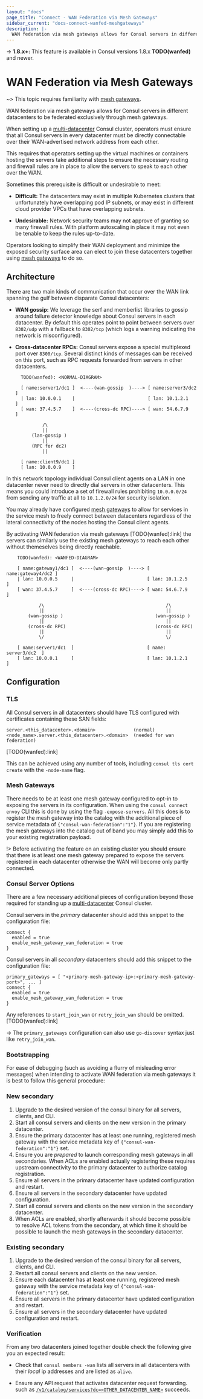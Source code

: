```yaml
---
layout: "docs"
page_title: "Connect - WAN Federation via Mesh Gateways"
sidebar_current: "docs-connect-wanfed-meshgateways"
description: |-
  WAN federation via mesh gateways allows for Consul servers in different datacenters to be federated exclusively through mesh gateways.
---
```


-> **1.8.x+:**  This feature is available in Consul versions 1.8.x **TODO(wanfed)** and newer.

# WAN Federation via Mesh Gateways

~> This topic requires familiarity with [mesh gateways](/docs/connect/mesh_gateways.html).

WAN federation via mesh gateways allows for Consul servers in different datacenters
to be federated exclusively through mesh gateways.

When setting up a
[multi-datacenter](https://learn.hashicorp.com/consul/security-networking/datacenters)
Consul cluster, operators must ensure that all Consul servers in every
datacenter must be directly connectable over their WAN-advertised network
address from each other.

This requires that operators setting up the virtual machines or containers
hosting the servers take additional steps to ensure the necessary routing and
firewall rules are in place to allow the servers to speak to each other over
the WAN.

Sometimes this prerequisite is difficult or undesirable to meet:

* **Difficult:** The datacenters may exist in multiple Kubernetes clusters that
  unfortunately have overlapping pod IP subnets, or may exist in different
  cloud provider VPCs that have overlapping subnets.

* **Undesirable:** Network security teams may not approve of granting so many
  firewall rules. With platform autoscaling in place it may not even be tenable
  to keep the rules up-to-date.

Operators looking to simplify their WAN deployment and minimize the exposed
security surface area can elect to join these datacenters together using [mesh
gateways](/docs/connect/mesh_gateways.html) to do so.

## Architecture

There are two main kinds of communication that occur over the WAN link spanning
the gulf between disparate Consul datacenters:

* **WAN gossip:** We leverage the serf and memberlist libraries to gossip
  around failure detector knowledge about Consul servers in each datacenter.
  By default this operates point to point between servers over `8302/udp` with
  a fallback to `8302/tcp` (which logs a warning indicating the network is
  misconfigured).

* **Cross-datacenter RPCs:** Consul servers expose a special multiplexed port
  over `8300/tcp`. Several distinct kinds of messages can be received on this
  port, such as RPC requests forwarded from servers in other datacenters.

        TODO(wanfed): <NORMAL-DIAGRAM>

        [ name:server1/dc1 ]  <----(wan-gossip  )----> [ name:server3/dc2 ]
        | lan: 10.0.0.1    |                           [ lan: 10.1.2.1    ]
        [ wan: 37.4.5.7    ]  <----(cross-dc RPC)----> [ wan: 54.6.7.9    ]

                /\
                ||
            (lan-gossip )
                ||
            (RPC for dc2)
                ||

        [ name:client9/dc1 ]
        [ lan: 10.0.0.9    ]

In this network topology individual Consul client agents on a LAN in one
datacenter never need to directly dial servers in other datacenters. This
means you could introduce a set of firewall rules prohibiting `10.0.0.0/24`
from sending any traffic at all to `10.1.2.0/24` for security isolation.

You may already have configured [mesh
gateways](https://learn.hashicorp.com/consul/developer-mesh/connect-gateways)
to allow for services in the service mesh to freely connect between datacenters
regardless of the lateral connectivity of the nodes hosting the Consul client
agents.

By activating WAN federation via mesh gateways [TODO(wanfed):link] the servers
can similarly use the existing mesh gateways to reach each other without
themeselves being directly reachable.

        TODO(wanfed): <WANFED-DIAGRAM>

        [ name:gateway1/dc1 ]  <----(wan-gossip  )----> [ name:gateway4/dc2 ]
        | lan: 10.0.0.5     |                           [ lan: 10.1.2.5     ]
        [ wan: 37.4.5.7     ]  <----(cross-dc RPC)----> [ wan: 54.6.7.9     ]

                /\                                             /\
                ||                                             ||
            (wan-gossip )                                  (wan-gossip )
                ||                                             ||
            (cross-dc RPC)                                 (cross-dc RPC)
                ||                                             ||
                \/                                             \/

        [ name:server1/dc1  ]                           [ name: server3/dc2  ]
        [ lan: 10.0.0.1     ]                           [ lan: 10.1.2.1      ]

## Configuration

### TLS

All Consul servers in all datacenters should have TLS configured with certificates containing
these SAN fields:

    server.<this_datacenter>.<domain>              (normal)
    <node_name>.server.<this_datacenter>.<domain>  (needed for wan federation)

[TODO(wanfed):link]

This can be achieved using any number of tools, including `consul tls cert
create` with the `-node-name` flag.

### Mesh Gateways

There needs to be at least one mesh gateway configured to opt-in to exposing
the servers in its configuration. When using the `consul connect envoy` CLI
this is done by using the flag `-expose-servers`. All this does is to register
the mesh gateway into the catalog with the additional piece of service metadata
of `{"consul-wan-federation":"1"}`. If you are registering the mesh gateways
into the catalog out of band you may simply add this to your existing
registration payload.

!> Before activating the feature on an existing cluster you should ensure that
there is at least one mesh gateway prepared to expose the servers registered in
each datacenter otherwise the WAN will become only partly connected.

### Consul Server Options

There are a few necessary additional pieces of configuration beyond those
required for standing up a
[multi-datacenter](https://learn.hashicorp.com/consul/security-networking/datacenters)
Consul cluster.

Consul servers in the _primary_ datacenter should add this snippet to the
configuration file:

```hcl
connect {
  enabled = true
  enable_mesh_gateway_wan_federation = true
}
```

Consul servers in all _secondary_ datacenters should add this snippet to the
configuration file:

```hcl
primary_gateways = [ "<primary-mesh-gateway-ip>:<primary-mesh-gateway-port>", ... ]
connect {
  enabled = true
  enable_mesh_gateway_wan_federation = true
}
```

Any references to `start_join_wan` or `retry_join_wan` should be omitted. [TODO(wanfed):link]

-> The `primary_gateways` configuration can also use `go-discover` syntax just
like `retry_join_wan`.

### Bootstrapping

For ease of debugging (such as avoiding a flurry of misleading error messages)
when intending to activate WAN federation via mesh gateways it is best to
follow this general procedure:

### New secondary

1. Upgrade to the desired version of the consul binary for all servers,
   clients, and CLI.
2. Start all consul servers and clients on the new version in the primary
   datacenter.
3. Ensure the primary datacenter has at least one running, registered mesh gateway with
   the service metadata key of `{"consul-wan-federation":"1"}` set.
4. Ensure you are _prepared_ to launch corresponding mesh gateways in all
   secondaries. When ACLs are enabled actually registering these requires
   upstream connectivity to the primary datacenter to authorize catalog
   registration.
5. Ensure all servers in the primary datacenter have updated configuration and
   restart.
6. Ensure all servers in the secondary datacenter have updated configuration.
7. Start all consul servers and clients on the new version in the secondary
   datacenter.
8. When ACLs are enabled, shortly afterwards it should become possible to
   resolve ACL tokens from the secondary, at which time it should be possible
   to launch the mesh gateways in the secondary datacenter.
   

### Existing secondary

1. Upgrade to the desired version of the consul binary for all servers,
   clients, and CLI.
2. Restart all consul servers and clients on the new version.
3. Ensure each datacenter has at least one running, registered mesh gateway with the
   service metadata key of `{"consul-wan-federation":"1"}` set. 
4. Ensure all servers in the primary datacenter have updated configuration and
   restart.
5. Ensure all servers in the secondary datacenter have updated configuration and
   restart.

### Verification

From any two datacenters joined together double check the following give you an
expected result:

* Check that `consul members -wan` lists all servers in all datacenters with
  their _local_ ip addresses and are listed as `alive`.

* Ensure any API request that activates datacenter request forwarding.  such as
  [`/v1/catalog/services?dc=<OTHER_DATACENTER_NAME>`](/api/catalog.html#dc-1)
  succeeds.
